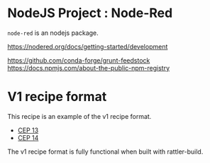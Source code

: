 # NodeJS Project : Node-Red

`node-red` is an nodejs package.

https://nodered.org/docs/getting-started/development

https://github.com/conda-forge/grunt-feedstock
https://docs.npmjs.com/about-the-public-npm-registry

# V1 recipe format

This recipe is an example of the v1 recipe format.
* [CEP 13](https://github.com/conda/ceps/blob/main/cep-0013.md)
* [CEP 14](https://github.com/conda/ceps/blob/main/cep-0014.md)

The v1 recipe format is fully functional when built with rattler-build.
